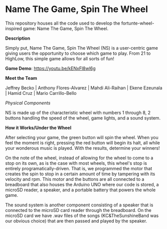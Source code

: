 # Name The Game, Spin The Wheel

This repository houses all the code used to develop the fortunte-wheel-inspired game: Name The Game, Spin The Wheel.


**Description**

Simply put, Name The Game, Spin The Wheel (NS) is a user-centric game giving users the opportunity to choose which
game to play. From 21 to HighLow, this simple game allows for all sorts of fun! 


**Game Demo**: https://youtu.be/kENxFl8wl6g

**Meet the Team**

Jeffrey Becko | Anthony Flores-Alvarez | Mahdi Ali-Raihan | Ekene Ezeunala | Hamid Cruz | Mario Carrillo-Bello 



*Physical Components*

NS is made up of the characteristic wheel with  numbers 1 through 8, 2 buttons handling the speed of the wheel,
game lights, and a sound system.

**How it Works/Under the Wheel**

After selecting your game, the green button will spin the wheel. When you feel the moment is right, pressing the
red button will begin its halt, all while your wonderous music is played. With the results, determine your winners!


On the note of the wheel, instead of allowing for the wheel to come to a stop on its own, as is the case with most wheels, this wheel's stop is entirely programatically-driven. That is, we programmed the motor that creates the spin to stop in a certain amount of time by tampering with its velocity and rpm. This motor and the buttons are all connected to a breadboard that also houses the Arduino UNO where our code is stored, a microSD reader, a speaker, and a portable battery that powers the whole game. 


The sound system is another component consisting of a speaker that is connected to the microSD card reader through
the breadboard. On the microSD card we have .wav files of the songs (KC&TheSunshineBand was our obvious choice) that
are then passed and played by the speaker. 

